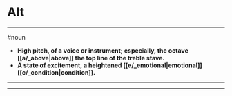 # Alt
---
#noun
- **High pitch, of a voice or instrument; especially, the octave [[a/_above|above]] the top line of the treble stave.**
- **A state of excitement, a heightened [[e/_emotional|emotional]] [[c/_condition|condition]].**
---
---
